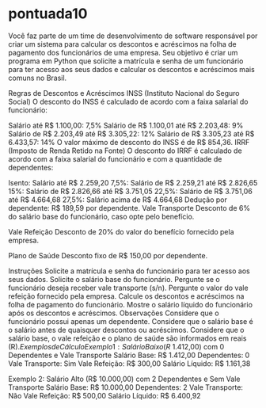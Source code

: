 # pontuada10
Você faz parte de um time de desenvolvimento de software responsável por criar um sistema para calcular os descontos e acréscimos na folha de pagamento dos funcionários de uma empresa. Seu objetivo é criar um programa em Python que solicite a matrícula e senha de um funcionário para ter acesso aos seus dados e calcular os descontos e acréscimos mais comuns no Brasil.

Regras de Descontos e Acréscimos
INSS (Instituto Nacional do Seguro Social)
O desconto do INSS é calculado de acordo com a faixa salarial do funcionário:

Salário até R$ 1.100,00: 7,5%
Salário de R$ 1.100,01 até R$ 2.203,48: 9%
Salário de R$ 2.203,49 até R$ 3.305,22: 12%
Salário de R$ 3.305,23 até R$ 6.433,57: 14%
O valor máximo de desconto do INSS é de R$ 854,36.
IRRF (Imposto de Renda Retido na Fonte)
O desconto do IRRF é calculado de acordo com a faixa salarial do funcionário e com a quantidade de dependentes:

Isento: Salário até R$ 2.259,20
7,5%: Salário de R$ 2.259,21 até R$ 2.826,65
15%: Salário de R$ 2.826,66 até R$ 3.751,05
22,5%: Salário de R$ 3.751,06 até R$ 4.664,68
27,5%: Salário acima de R$ 4.664,68
Dedução por dependente: R$ 189,59 por dependente.
Vale Transporte
Desconto de 6% do salário base do funcionário, caso opte pelo benefício.

Vale Refeição
Desconto de 20% do valor do benefício fornecido pela empresa.

Plano de Saúde
Desconto fixo de R$ 150,00 por dependente.

Instruções
Solicite a matrícula e senha do funcionário para ter acesso aos seus dados.
Solicite o salário base do funcionário.
Pergunte se o funcionário deseja receber vale transporte (s/n).
Pergunte o valor do vale refeição fornecido pela empresa.
Calcule os descontos e acréscimos na folha de pagamento do funcionário.
Mostre o salário líquido do funcionário após os descontos e acréscimos.
Observações
Considere que o funcionário possui apenas um dependente.
Considere que o salário base é o salário antes de quaisquer descontos ou acréscimos.
Considere que o salário base, o vale refeição e o plano de saúde são informados em reais (R$).
Exemplos de Cálculo
Exemplo 1: Salário Baixo (R$ 1.412,00) com 0 Dependentes e Vale Transporte
Salário Base: R$ 1.412,00
Dependentes: 0
Vale Transporte: Sim
Vale Refeição: R$ 300,00
Salário Líquido: R$ 1.161,38

Exemplo 2: Salário Alto (R$ 10.000,00) com 2 Dependentes e Sem Vale Transporte
Salário Base: R$ 10.000,00
Dependentes: 2
Vale Transporte: Não
Vale Refeição: R$ 500,00
Salário Líquido: R$ 6.400,92
